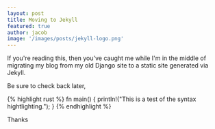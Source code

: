 ```yaml
---
layout: post
title: Moving to Jekyll
featured: true
author: jacob
image: '/images/posts/jekyll-logo.png'
---
```


If you're reading this, then you've caught me while
I'm in the middle of migrating my blog from my old
Django site to a static site generated via Jekyll.

Be sure to check back later,

{% highlight rust %}
fn main() {
  println!("This is a test of the syntax hightlighting.");
}
{% endhighlight %}

Thanks
